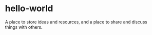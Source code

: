 # hello-world
A place to store ideas and resources, and a place to share and discuss things with others.
